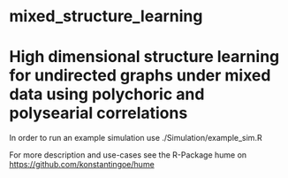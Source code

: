 # mixed_structure_learning

# High dimensional structure learning for undirected graphs under mixed data using polychoric and polysearial correlations

In order to run an example simulation use ./Simulation/example_sim.R

For more description and use-cases see the R-Package hume on https://github.com/konstantingoe/hume